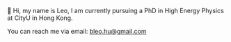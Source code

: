 👋 Hi, my name is Leo, I am currently pursuing a PhD in High Energy Physics at CityU in Hong Kong.

You can reach me via email: bleo.hu@gmail.com

<!---
leoqiyuan/leoqiyuan is a ✨ special ✨ repository because its `README.md` (this file) appears on your GitHub profile.
You can click the Preview link to take a look at your changes.
--->
